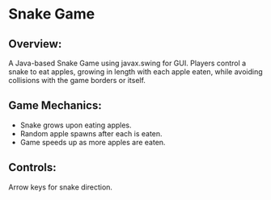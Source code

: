 # Snake Game

## Overview: 
A Java-based Snake Game using javax.swing for GUI. Players control a snake to eat apples, growing in length with each apple eaten, while avoiding collisions with the game borders or itself.

## Game Mechanics:
- Snake grows upon eating apples.
- Random apple spawns after each is eaten.
- Game speeds up as more apples are eaten.

## Controls: 
Arrow keys for snake direction.

